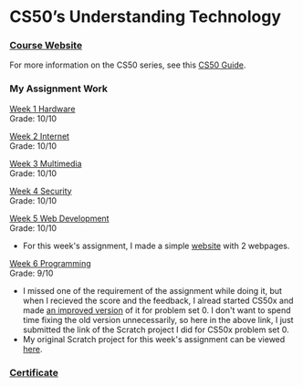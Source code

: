 # CS50’s Understanding Technology

### [Course Website](https://cs50.harvard.edu/technology/2017/)  
For more information on the CS50 series, see this [CS50 Guide](https://www.classcentral.com/report/harvard-cs50-guide/). 

### My Assignment Work

[Week 1 Hardware](https://docs.google.com/forms/d/e/1FAIpQLSeuvCIOZcYDdC0f85wJiX8HWWhd0NR2dS5ZsVC22B1jcDe5vw/viewscore?vc=0&c=0&w=1&flr=0&viewscore=AE0zAgDzBMj_nzaW3_t9qus8ylZmQvNKVDbhNLdT6SZLw22iELEihs6c9vbv2ClJrodg3KE)  
Grade: 10/10   

[Week 2 Internet](https://docs.google.com/forms/d/e/1FAIpQLScwgFJy2wC-ko9uhTPKjYEd8rytyEDpFJ4olxt7mdG-DywuQA/viewscore?vc=0&c=0&w=1&flr=0&viewscore=AE0zAgCfBX5KHb8ktN_Fx-RHhcPpXBIurfgfWnUej2v61I2qC8R_O8AcWamPgiRI6F-r0-U)  
Grade: 10/10  

[Week 3 Multimedia](https://docs.google.com/forms/d/e/1FAIpQLSdw-xPyTADRjOd8lh7PgPIeBjKTk7tvSGHTM4pdHwey-BdeMA/viewscore?vc=0&c=0&w=1&flr=0&viewscore=AE0zAgCRTTLjcY5G3cmeAcCBcKW7RH9vpAUlxHzlAwT7q6jgHk7Z5I6wxkdpPsItguYNvlM)  
Grade: 10/10  

[Week 4 Security](https://docs.google.com/forms/d/e/1FAIpQLSeOwWcO3YqMPN-EZVHXjTQnpepMiXfAbAYE2wvZNoM6D49GBQ/viewscore?vc=0&c=0&w=1&flr=0&viewscore=AE0zAgB5fCidXdDnXe0ISUScK_DLtihCoh5gbQ6PEQQrNMnCtTQxtbP_w26ttoDiTiTBRlk)  
Grade: 10/10  

[Week 5 Web Development](https://docs.google.com/forms/d/e/1FAIpQLSd4m0lwD-7NI_QIm6Cwg1dnVnW00JavoPoSCfqyd3eibGPzag/viewscore?vc=0&c=0&w=1&flr=0&viewscore=AE0zAgDq6JwLmOyGoqNDVbmf3VNUGZFDFk4u8PIKY8jEN_-e3qFBwIlrCBHGDtN7JjdQTLM)  
Grade: 10/10  
- For this week's assignment, I made a simple [website](https://replit.com/@hxr413/CS50T-Week-5-Assignment#calendar.html) with 2 webpages. 

[Week 6 Programming](https://docs.google.com/forms/d/e/1FAIpQLSfYSMd1LR6-bbDGkyWm3LGflCXIlev2LyHzH2vTiQgVDy_7Kw/viewscore?vc=0&c=0&w=1&flr=0&viewscore=AE0zAgBhQp2Qcj2EtxbsIXI39BFomG9VG0WzKgY3OCzlpXHyz8-LQrsB_qDFBSEaypKOkb0)  
Grade: 9/10  
- I missed one of the requirement of the assignment while doing it, but when I recieved the score and the feedback, I alread started CS50x and made [an improved version](https://github.com/hxr413/Harvard-CS50-2023/blob/main/Week0/README.md) of it for problem set 0. I don't want to spend time fixing the old version unnecessarily, so here in the above link, I just submitted the link of the Scratch project I did for CS50x problem set 0. 
- My original Scratch project for this week's assignment can be viewed [here](https://scratch.mit.edu/projects/799098939/). 

### [Certificate](https://certificates.cs50.io/87384daa-6ed1-41ac-8742-0e6828eb1e76.pdf?size=letter)
